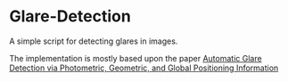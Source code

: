 # Glare-Detection

A simple script for detecting glares in images. 

The implementation is mostly based upon the paper [Automatic Glare Detection via Photometric, Geometric, and Global Positioning Information](https://www.semanticscholar.org/paper/Automatic-Glare-Detection-via-Photometric%2C-and-Andalibi-Chandler/0334251c69bfd6a3af933417eb3f654a22d07b13)

